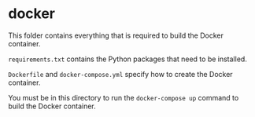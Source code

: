 # docker

This folder contains everything that is required to build the Docker container.

`requirements.txt` contains the Python packages that need to be installed.

`Dockerfile` and `docker-compose.yml` specify how to create the Docker container.

You must be in this directory to run the `docker-compose up` command to build the Docker container.
